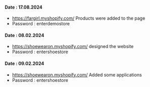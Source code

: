 #### Date : 17.08.2024
- https://fargirl.myshopify.com/ Products were added to the page
- Password : enterdemostore
#### Date : 08.02.2024
- https://shoewearon.myshopify.com/ designed the website 
- Password : entershoestore
#### Date : 09.02.2024
- https://shoewearon.myshopify.com/ Added some applications
- Password : entershoestore

